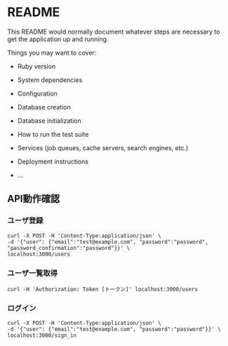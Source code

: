 # README

This README would normally document whatever steps are necessary to get the
application up and running.

Things you may want to cover:

* Ruby version

* System dependencies

* Configuration

* Database creation

* Database initialization

* How to run the test suite

* Services (job queues, cache servers, search engines, etc.)

* Deployment instructions

* ...

## API動作確認

### ユーザ登録
```
curl -X POST -H 'Content-Type:application/json' \
-d '{"user": {"email":"test@example.com", "password":"password", "password_confirmation":"password"}}' \
localhost:3000/users
```

### ユーザ一覧取得
```
curl -H 'Authorization: Token [トークン]' localhost:3000/users
```

### ログイン
```
curl -X POST -H 'Content-Type:application/json' \
-d '{"user": {"email":"test@example.com", "password":"password"}}' \
localhost:3000/sign_in
```
